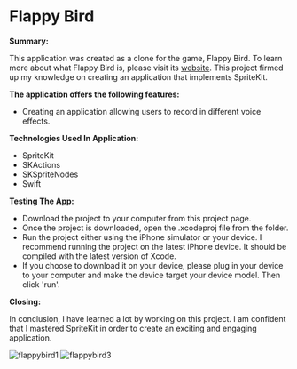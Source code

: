 # Flappy Bird

**Summary:**

This application was created as a clone for the game, Flappy Bird. To learn more about what Flappy Bird is, please visit its [website](https://flappybird.io). This project firmed up my knowledge on creating an application that implements SpriteKit.

**The application offers the following features:**

* Creating an application allowing users to record in different voice effects.

**Technologies Used In Application:**
* SpriteKit
* SKActions
* SKSpriteNodes
* Swift

**Testing The App:**
* Download the project to your computer from this project page.
* Once the project is downloaded, open the .xcodeproj file from the folder.
* Run the project either using the iPhone simulator or your device. I recommend running the project on the latest iPhone device. It should be compiled with the latest version of Xcode.
* If you choose to download it on your device, please plug in your device to your computer and make the device target your device model. Then click 'run'.

**Closing:**

In conclusion, I have learned a lot by working on this project. I am confident that I mastered SpriteKit in order to create an exciting and engaging application.

![flappybird1](https://cloud.githubusercontent.com/assets/20284373/23474432/c28a8574-fe81-11e6-96c5-d1312e5f2cbd.jpg) ![flappybird3](https://cloud.githubusercontent.com/assets/20284373/23474433/c2928274-fe81-11e6-9b7d-fd794b6f8030.jpg)

